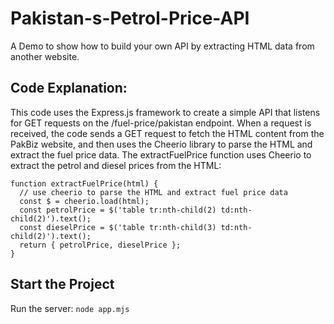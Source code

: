 # Pakistan-s-Petrol-Price-API
A Demo to show how to build your own API by extracting HTML data from another website.

## Code Explanation:
This code uses the Express.js framework to create a simple API that listens for GET requests on the /fuel-price/pakistan endpoint. When a request is received, the code sends a GET request to fetch the HTML content from the PakBiz website, and then uses the Cheerio library to parse the HTML and extract the fuel price data. The extractFuelPrice function uses Cheerio to extract the petrol and diesel prices from the HTML:
```
function extractFuelPrice(html) {
  // use cheerio to parse the HTML and extract fuel price data
  const $ = cheerio.load(html);
  const petrolPrice = $('table tr:nth-child(2) td:nth-child(2)').text();
  const dieselPrice = $('table tr:nth-child(3) td:nth-child(2)').text();
  return { petrolPrice, dieselPrice };
}
```
## Start the Project
Run the server:
```node app.mjs```
